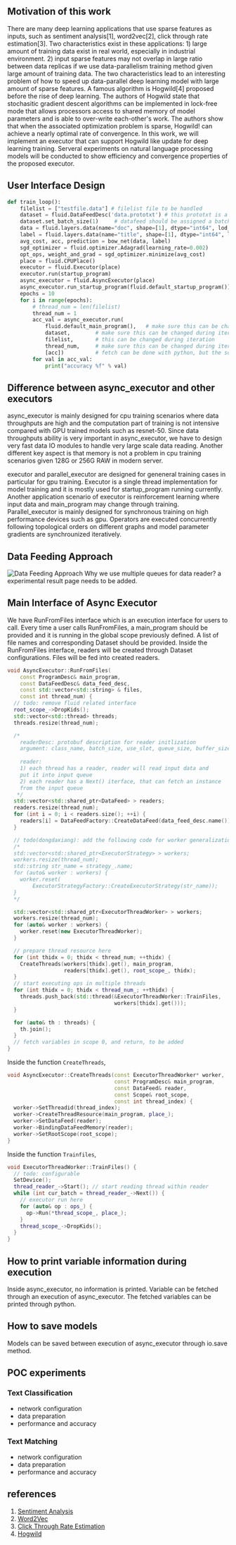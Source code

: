 ## Motivation of this work

There are many deep learning applications that use sparse features as inputs, such as sentiment analysis[1], word2vec[2], click through rate estimation[3]. Two characteristics exist in these applications: 1) large amount of training data exist in real world, especially in industrial environment. 2) input sparse features may not overlap in large ratio between data replicas if we use data-parallelism training method given large amount of training data. The two characteristics lead to an interesting problem of how to speed up data-parallel deep learning model with large amount of sparse features. A famous algorithm is Hogwild[4] proposed before the rise of deep learning. The authors of Hogwild state that stochasitic gradient descent algorithms can be implemented in lock-free mode that allows processors access to shared memory of model parameters and is able to over-write each-other's work. The authors show that when the associated optimization problem is sparse, Hogwild! can achieve a nearly optimal rate of convergence. In this work, we will implement an executor that can support Hogwild like update for deep learning training. Serveral experiments on natural language processing models will be conducted to show efficiency and convergence properties of the proposed executor.

## User Interface Design
``` python
def train_loop():
    filelist = ["testfile.data"] # filelist file to be handled
    dataset = fluid.DataFeedDesc('data.prototxt') # this prototxt is a datafile description protobuf
    dataset.set_batch_size(1)     # datafeed should be assigned a batch size
    data = fluid.layers.data(name="doc", shape=[1], dtype="int64", lod_level=1) # input text data
    label = fluid.layers.data(name="title", shape=[1], dtype="int64", lod_level=1) # label data
    avg_cost, acc, prediction = bow_net(data, label)
    sgd_optimizer = fluid.optimizer.Adagrad(learning_rate=0.002)
    opt_ops, weight_and_grad = sgd_optimizer.minimize(avg_cost)
    place = fluid.CPUPlace()
    executor = fluid.Executor(place)
    executor.run(startup_program)
    async_executor = fluid.AsyncExecutor(place)
    async_executor.run_startup_program(fluid.default_startup_program())
    epochs = 10
    for i in range(epochs):
        # thread_num = len(filelist)
        thread_num = 1
        acc_val = async_executor.run(
            fluid.default_main_program(),   # make sure this can be changed during iteration
            dataset,        # make sure this can be changed during iteration
            filelist,       # this can be changed during iteration
            thread_num,     # make sure this can be changed during iteration
            [acc])          # fetch can be done with python, but the scope should be exposed
        for val in acc_val:
            print("accuracy %f" % val)
```
## Difference between async_executor and other executors
async_executor is mainly designed for cpu training scenarios where data throughputs are high and the computation part of training is not intensive compared with GPU trained models such as resnet-50. Since data throughputs ability is very important in async_executor, we have to design very fast data IO modules to handle very large scale data reading. Another different key aspect is that memory is not a problem in cpu training scenarios given 128G or 256G RAW in modern server. 

executor and parallel_executor are designed for geneneral training cases in particular for gpu training. Executor is a single thread implementation for model training and it is mostly used for startup_program running currently. Another application scenario of executor is reinforcement learning where input data and main_program may change through training. Parallel_executor is mainly designed for synchronous training on high performance devices such as gpu. Operators are executed concurrently following topological orders on different graphs and model parameter gradients are synchrounized iteratively.

## Data Feeding Approach
![Data Feeding Approach](https://github.com/guru4elephant/FluidDoc/blob/develop/doc/fluid/design/async_executor/async_executor_reader_design.png)
Why we use multiple queues for data reader? a experimental result page needs to be added.

## Main Interface of Async Executor
We have RunFromFiles interface which is an execution interface for users to call. Every time a user calls RunFromFiles, a main_program should be provided and it is running in the global scope previously defined. A list of file names and corresponding Dataset should be provided. Inside the RunFromFiles interface, readers will be created through Dataset configurations. Files will be fed into created readers. 
``` c++
void AsyncExecutor::RunFromFiles(
    const ProgramDesc& main_program,
    const DataFeedDesc& data_feed_desc,
    const std::vector<std::string> & files,
    const int thread_num) {
  // todo: remove fluid related interface
  root_scope_->DropKids();
  std::vector<std::thread> threads;
  threads.resize(thread_num);

  /*
    readerDesc: protobuf description for reader initlization
    argument: class_name, batch_size, use_slot, queue_size, buffer_size, padding_index
    
    reader: 
    1) each thread has a reader, reader will read input data and 
    put it into input queue
    2) each reader has a Next() iterface, that can fetch an instance
    from the input queue
   */
  std::vector<std::shared_ptr<DataFeed> > readers;
  readers.resize(thread_num);
  for (int i = 0; i < readers.size(); ++i) {
    readers[i] = DataFeedFactory::CreateDataFeed(data_feed_desc.name());
  }

  // todo(dongdaxiang): add the following code for worker generalization
  /*
  std::vector<std::shared_ptr<ExecutorStrategy> > workers;
  workers.resize(thread_num);
  std::string str_name = strategy_.name;
  for (auto& worker : workers) {
    worker.reset(
        ExecutorStrategyFactory::CreateExecutorStrategy(str_name));
  }
  */

  std::vector<std::shared_ptr<ExecutorThreadWorker> > workers;
  workers.resize(thread_num);
  for (auto& worker : workers) {
    worker.reset(new ExecutorThreadWorker);
  }

  // prepare thread resource here
  for (int thidx = 0; thidx < thread_num; ++thidx) {
    CreateThreads(workers[thidx].get(), main_program,
                  readers[thidx].get(), root_scope_, thidx);
  }
  // start executing ops in multiple threads
  for (int thidx = 0; thidx < thread_num_; ++thidx) {
    threads.push_back(std::thread(&ExecutorThreadWorker::TrainFiles,
                                  workers[thidx].get()));
  }

  for (auto& th : threads) {
    th.join();
  }
  // fetch variables in scope 0, and return, to be added
}

```
Inside the function ```CreateThreads```, 
``` c++
void AsyncExecutor::CreateThreads(const ExecutorThreadWorker* worker,
                                  const ProgramDesc& main_program,
                                  const DataFeed& reader,
                                  const Scope& root_scope,
                                  const int thread_index) {
  worker->SetThreadid(thread_index);
  worker->CreateThreadResource(main_program, place_);
  worker->SetDataFeed(reader);
  worker->BindingDataFeedMemory(reader);
  worker->SetRootScope(root_scope);
}

```
Inside the function ```Trainfiles```, 
``` c++
void ExecutorThreadWorker::TrainFiles() {
  // todo: configurable
  SetDevice();
  thread_reader_->Start(); // start reading thread within reader
  while (int cur_batch = thread_reader_->Next()) {
    // executor run here
    for (auto& op : ops_) {
      op->Run(*thread_scope_, place_);
    }
    thread_scope_->DropKids();
  }
}

```

## How to print variable information during execution
Inside async_executor, no information is printed. Variable can be fetched through an execution of async_executor. The fetched variables can be printed through python. 

## How to save models
Models can be saved between execution of async_executor through io.save method. 

## POC experiments
### Text Classification
* network configuration
* data preparation
* performance and accuracy

### Text Matching
* network configuration
* data preparation
* performance and accuracy

## references
1. [Sentiment Analysis](https://arxiv.org/pdf/1801.07883.pdf)
2. [Word2Vec](https://arxiv.org/abs/1301.3781)
3. [Click Through Rate Estimation](https://static.googleusercontent.com/media/research.google.com/zh-CN//pubs/archive/45530.pdf)
4. [Hogwild](https://people.eecs.berkeley.edu/~brecht/papers/hogwildTR.pdf)
